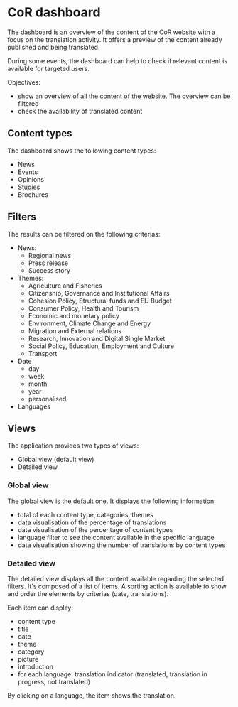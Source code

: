 # CoR dashboard

The dashboard is an overview of the content of the CoR website with a focus on the translation activity. It offers a preview of the content already published and being translated.

During some events, the dashboard can help to check if relevant content is available for targeted users.

Objectives:
- show an overview of all the content of the website. The overview can be filtered
- check the availability of translated content




## Content types

The dashboard shows the following content types:

- News
- Events
- Opinions
- Studies
- Brochures

## Filters

The results can be filtered on the following criterias:

- News:
  - Regional news
  - Press release
  - Success story
- Themes:
  - Agriculture and Fisheries
  - Citizenship, Governance and Institutional Affairs
  - Cohesion Policy, Structural funds and EU Budget
  - Consumer Policy, Health and Tourism
  - Economic and monetary policy
  - Environment, Climate Change and Energy
  - Migration and External relations
  - Research, Innovation and Digital Single Market
  - Social Policy, Education, Employment and Culture
  - Transport
- Date
  - day
  - week
  - month
  - year
  - personalised
- Languages

## Views

The application provides two types of views:

- Global view (default view)
- Detailed view

### Global view

The global view is the default one. It displays the following information:

- total of each content type, categories, themes
- data visualisation of the percentage of translations
- data visualisation of the percentage of content types
- language filter to see the content available in the specific language
- data visualisation showing the number of translations by content types


### Detailed view

The detailed view displays all the content available regarding the selected filters. It's composed of a list of items. A sorting action is available to show and order the elements by criterias (date, translations).

Each item can display:

- content type
- title
- date
- theme
- category
- picture
- introduction
- for each language: translation indicator (translated, translation in progress, not translated)

By clicking on a language, the item shows the translation.


